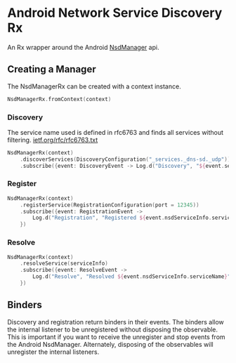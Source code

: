 # Android Network Service Discovery Rx
An Rx wrapper around the Android [NsdManager](https://developer.android.com/reference/android/net/nsd/NsdManager.html) api.

## Creating a Manager
The NsdManagerRx can be created with a context instance.

```kotlin
NsdManagerRx.fromContext(context)
```

### Discovery
The service name used is defined in rfc6763 and finds all services without filtering.
[ietf.org/rfc/rfc6763.txt](http://www.ietf.org/rfc/rfc6763.txt)

```kotlin
NsdManagerRx(context)
    .discoverServices(DiscoveryConfiguration("_services._dns-sd._udp"))
    .subscribe({event: DiscoveryEvent -> Log.d("Discovery", "${event.service.serviceName}")})
```

### Register
```kotlin
NsdManagerRx(context)
    .registerService(RegistrationConfiguration(port = 12345))
    .subscribe({event: RegistrationEvent ->
        Log.d("Registration", "Registered ${event.nsdServiceInfo.serviceName}")
    })
```

### Resolve
```kotlin
NsdManagerRx(context)
    .resolveService(serviceInfo)
    .subscribe({event: ResolveEvent ->
        Log.d("Resolve", "Resolved ${event.nsdServiceInfo.serviceName}")
    })
```

## Binders
Discovery and registration return binders in their events. The binders allow the internal listener to be unregistered without disposing the observable. This is important if you want to receive the unregister and stop events from the Android NsdManager. Alternately, disposing of the observables will unregister the internal listeners.
